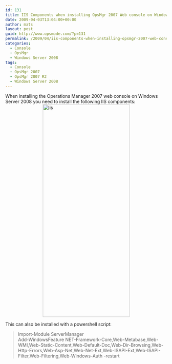 ```yaml
---
id: 131
title: IIS Components when installing OpsMgr 2007 Web console on Windows 2008
date: 2009-04-03T13:04:00+00:00
author: mats
layout: post
guid: http://www.opsmode.com/?p=131
permalink: /2009/04/iis-components-when-installing-opsmgr-2007-web-console-on-windows-2008/
categories:
  - Console
  - OpsMgr
  - Windows Server 2008
tags:
  - Console
  - OpsMgr 2007
  - OpsMgr 2007 R2
  - Windows Server 2008
---
```

When installing the Operations Manager 2007 web console on Windows Server 2008 you need to install the following IIS components:   
[<img style="border-right-width: 0px; display: block; float: none; border-top-width: 0px; border-bottom-width: 0px; margin-left: auto; border-left-width: 0px; margin-right: auto" title="iis" border="0" alt="iis" src="http://www.opsmode.com/wp-content/uploads/2009/07/iis_thumb.jpg" width="271" height="665" />](http://www.opsmode.com/wp-content/uploads/2009/07/iis.jpg)

This can also be installed with a powershell script:

> Import-Module ServerManager   
> Add-WindowsFeature NET-Framework-Core,Web-Metabase,Web-WMI,Web-Static-Content,Web-Default-Doc,Web-Dir-Browsing,Web-Http-Errors,Web-Asp-Net,Web-Net-Ext,Web-ISAPI-Ext,Web-ISAPI-Filter,Web-Filtering,Web-Windows-Auth -restart